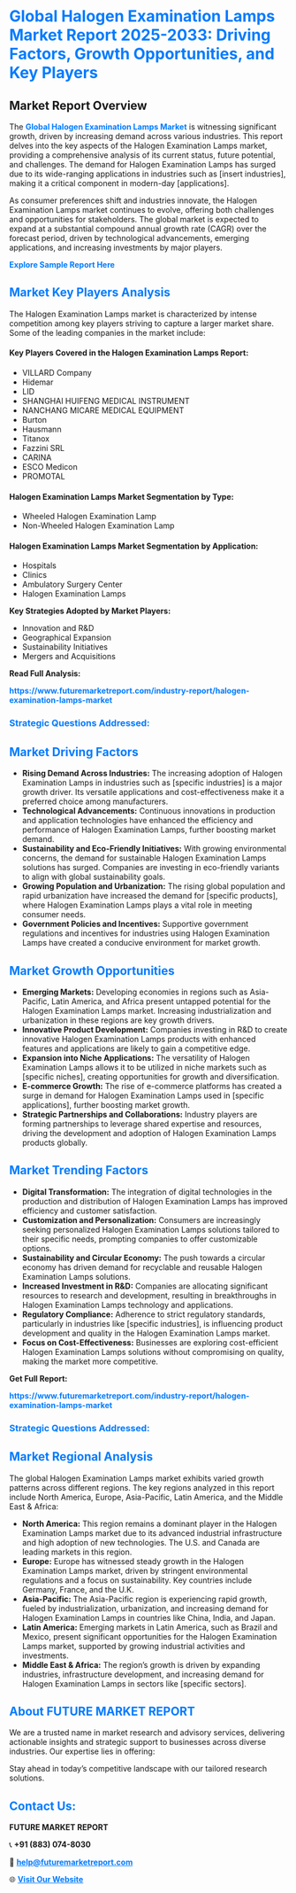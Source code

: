 <h1 style="color: #007BFF;">Global Halogen Examination Lamps Market Report 2025-2033: Driving Factors, Growth Opportunities, and Key Players</h1>

<section id="overview">
<h2>Market Report Overview</h2>
<p>The <a href="https://www.futuremarketreport.com/industry-report/halogen-examination-lamps-market" style="color: #007BFF; text-decoration: none;"><strong>Global Halogen Examination Lamps Market</strong></a> is witnessing significant growth, driven by increasing demand across various industries. This report delves into the key aspects of the Halogen Examination Lamps market, providing a comprehensive analysis of its current status, future potential, and challenges. The demand for Halogen Examination Lamps has surged due to its wide-ranging applications in industries such as [insert industries], making it a critical component in modern-day [applications].</p>
<p>As consumer preferences shift and industries innovate, the Halogen Examination Lamps market continues to evolve, offering both challenges and opportunities for stakeholders. The global market is expected to expand at a substantial compound annual growth rate (CAGR) over the forecast period, driven by technological advancements, emerging applications, and increasing investments by major players.</p>
</section>

<section id="overview">
<p><a href="https://www.futuremarketreport.com/request-sample/reportId=126844" style="color: #007BFF; text-decoration: none;"><strong>Explore Sample Report Here</strong></a></p>
</section>

<section id="key-players">
<h2 style="color: #007BFF;">Market Key Players Analysis</h2>
<p>The Halogen Examination Lamps market is characterized by intense competition among key players striving to capture a larger market share. Some of the leading companies in the market include:</p>
<h4>Key Players Covered in the Halogen Examination Lamps Report:</h4>
<ul><li>VILLARD Company</li><li>Hidemar</li><li>LID</li><li>SHANGHAI HUIFENG MEDICAL INSTRUMENT</li><li>NANCHANG MICARE MEDICAL EQUIPMENT</li><li>Burton</li><li>Hausmann</li><li>Titanox</li><li>Fazzini SRL</li><li>CARINA</li><li>ESCO Medicon</li><li>PROMOTAL</li></ul>
<h4>Halogen Examination Lamps Market Segmentation by Type:</h4>
<ul><li>Wheeled Halogen Examination Lamp</li><li>Non-Wheeled Halogen Examination Lamp</li></ul>

<h4>Halogen Examination Lamps Market Segmentation by Application:</h4>
<ul><li>Hospitals</li><li>Clinics</li><li>Ambulatory Surgery Center</li><li>Halogen Examination Lamps</li></ul>
<p><strong>Key Strategies Adopted by Market Players:</strong></p>
<ul>
<li>Innovation and R&D</li>
<li>Geographical Expansion</li>
<li>Sustainability Initiatives</li>
<li>Mergers and Acquisitions</li>
</ul>
</section>

<section>
<p><strong>Read Full Analysis: </strong></p><a href="https://www.futuremarketreport.com/industry-report/halogen-examination-lamps-market" style="color: #007BFF; text-decoration: none;"><strong>https://www.futuremarketreport.com/industry-report/halogen-examination-lamps-market</strong></a>
<h3 style="color: #007BFF;">Strategic Questions Addressed:</h3>
</section>

<section id="driving-factors">
<h2 style="color: #007BFF;">Market Driving Factors</h2>
<ul>
<li><strong>Rising Demand Across Industries:</strong> The increasing adoption of Halogen Examination Lamps in industries such as [specific industries] is a major growth driver. Its versatile applications and cost-effectiveness make it a preferred choice among manufacturers.</li>
<li><strong>Technological Advancements:</strong> Continuous innovations in production and application technologies have enhanced the efficiency and performance of Halogen Examination Lamps, further boosting market demand.</li>
<li><strong>Sustainability and Eco-Friendly Initiatives:</strong> With growing environmental concerns, the demand for sustainable Halogen Examination Lamps solutions has surged. Companies are investing in eco-friendly variants to align with global sustainability goals.</li>
<li><strong>Growing Population and Urbanization:</strong> The rising global population and rapid urbanization have increased the demand for [specific products], where Halogen Examination Lamps plays a vital role in meeting consumer needs.</li>
<li><strong>Government Policies and Incentives:</strong> Supportive government regulations and incentives for industries using Halogen Examination Lamps have created a conducive environment for market growth.</li>
</ul>
</section>

<section id="growth-opportunities">
<h2 style="color: #007BFF;">Market Growth Opportunities</h2>
<ul>
<li><strong>Emerging Markets:</strong> Developing economies in regions such as Asia-Pacific, Latin America, and Africa present untapped potential for the Halogen Examination Lamps market. Increasing industrialization and urbanization in these regions are key growth drivers.</li>
<li><strong>Innovative Product Development:</strong> Companies investing in R&D to create innovative Halogen Examination Lamps products with enhanced features and applications are likely to gain a competitive edge.</li>
<li><strong>Expansion into Niche Applications:</strong> The versatility of Halogen Examination Lamps allows it to be utilized in niche markets such as [specific niches], creating opportunities for growth and diversification.</li>
<li><strong>E-commerce Growth:</strong> The rise of e-commerce platforms has created a surge in demand for Halogen Examination Lamps used in [specific applications], further boosting market growth.</li>
<li><strong>Strategic Partnerships and Collaborations:</strong> Industry players are forming partnerships to leverage shared expertise and resources, driving the development and adoption of Halogen Examination Lamps products globally.</li>
</ul>
</section>

<section id="trending-factors">
<h2 style="color: #007BFF;">Market Trending Factors</h2>
<ul>
<li><strong>Digital Transformation:</strong> The integration of digital technologies in the production and distribution of Halogen Examination Lamps has improved efficiency and customer satisfaction.</li>
<li><strong>Customization and Personalization:</strong> Consumers are increasingly seeking personalized Halogen Examination Lamps solutions tailored to their specific needs, prompting companies to offer customizable options.</li>
<li><strong>Sustainability and Circular Economy:</strong> The push towards a circular economy has driven demand for recyclable and reusable Halogen Examination Lamps solutions.</li>
<li><strong>Increased Investment in R&D:</strong> Companies are allocating significant resources to research and development, resulting in breakthroughs in Halogen Examination Lamps technology and applications.</li>
<li><strong>Regulatory Compliance:</strong> Adherence to strict regulatory standards, particularly in industries like [specific industries], is influencing product development and quality in the Halogen Examination Lamps market.</li>
<li><strong>Focus on Cost-Effectiveness:</strong> Businesses are exploring cost-efficient Halogen Examination Lamps solutions without compromising on quality, making the market more competitive.</li>
</ul>
</section>

<section>
<p><strong>Get Full Report: </strong></p><a href="https://www.futuremarketreport.com/industry-report/halogen-examination-lamps-market" style="color: #007BFF; text-decoration: none;"><strong>https://www.futuremarketreport.com/industry-report/halogen-examination-lamps-market</strong></a>
<h3 style="color: #007BFF;">Strategic Questions Addressed:</h3>
</section>


<section id="regional-analysis">
<h2 style="color: #007BFF;">Market Regional Analysis</h2>
<p>The global Halogen Examination Lamps market exhibits varied growth patterns across different regions. The key regions analyzed in this report include North America, Europe, Asia-Pacific, Latin America, and the Middle East & Africa:</p>
<ul>
<li><strong>North America:</strong> This region remains a dominant player in the Halogen Examination Lamps market due to its advanced industrial infrastructure and high adoption of new technologies. The U.S. and Canada are leading markets in this region.</li>
<li><strong>Europe:</strong> Europe has witnessed steady growth in the Halogen Examination Lamps market, driven by stringent environmental regulations and a focus on sustainability. Key countries include Germany, France, and the U.K.</li>
<li><strong>Asia-Pacific:</strong> The Asia-Pacific region is experiencing rapid growth, fueled by industrialization, urbanization, and increasing demand for Halogen Examination Lamps in countries like China, India, and Japan.</li>
<li><strong>Latin America:</strong> Emerging markets in Latin America, such as Brazil and Mexico, present significant opportunities for the Halogen Examination Lamps market, supported by growing industrial activities and investments.</li>
<li><strong>Middle East & Africa:</strong> The region’s growth is driven by expanding industries, infrastructure development, and increasing demand for Halogen Examination Lamps in sectors like [specific sectors].</li>
</ul>
</section>

<footer>
<h2 style="color: #007BFF;">About FUTURE MARKET REPORT</h2>
<p>We are a trusted name in market research and advisory services, delivering actionable insights and strategic support to businesses across diverse industries. Our expertise lies in offering:</p>

<p>Stay ahead in today’s competitive landscape with our tailored research solutions.</p>

<h2 style="color: #007BFF;">Contact Us:</h2>
<p><strong>FUTURE MARKET REPORT</strong></p>
<p>📞 <strong>+91 (883) 074-8030</strong></p>
<p>📧 <strong><a href="mailto:help@futuremarketreport.com" style="color: #007BFF;">help@futuremarketreport.com</a></strong></p>
<p>🌐 <strong><a href="https://www.futuremarketreport.com/" style="color: #007BFF;">Visit Our Website</a></strong></p>
</footer>